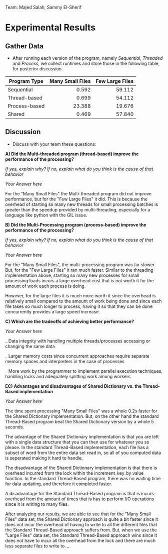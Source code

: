 Team: Majed Salah, Sammy El-Sherif

# Experimental Results

## Gather Data
* After running each version of the program, namely _Sequential_, _Threaded_ and _Process_, we collect runtimes and
store those in the following table, for posterior discussion. 

| Program Type  | Many Small Files | Few Large Files |
|---------------|-----------------:|----------------:|
| Sequential    |            0.592 |          59.112 |
| Thread-based  |            0.699 |          54.112 |
| Process-based |           23.388 |          19.676 |
 | Shared        |            0.469 |          57.840 |

## Discussion
* Discuss with your team these questions:

**A) Did the Multi-threaded program (thread-based) improve the performance of the processing?** 

*If yes, explain why? If no, explain what do you think is the cause of that behavior*

*Your Answer here*

For the "Many Small Files" the Multi-threaded program did not improve performance, but for 
the "Few Large Files" it did. This is because the overhead of starting so many new threads for small
processing batches is greater than the speedup provided by multi-threading, especially for a language like
python with the GIL issue.



**B) Did the Multi-Processing program (process-based) improve the performance of the processing?** 

*If yes, explain why? If no, explain what do you think is the cause of that behavior*

*Your Answer here*

For the "Many Small Files", the multi-processing program was far slower. But, for the "Few Large Files"
it ran much faster. Similar to the threading implementation above, starting so many new processes for small processing
loads incurs a large overhead cost that is not worth it for the amount of work each process is doing.

However, for the large files it is much more worth it since the overhead is relatively small compared to the amount of
work being done and since each file takes so much longer to process, having it so that they can be done concurrently
provides a large speed increase.


**C) Which are the tradeoffs of achieving better performance?** 

*Your Answer here*

_ Data integrity with handling multiple threads/processes accessing or changing the same data

_ Larger memory costs since concurrent approaches require separate memory spaces and interpreters in the case of
processes

_ More work by the programmer to implement parallel execution techniques, handling locks and adequately splitting work
among workers

**EC) Advantages and disadvantages of Shared Dictionary vs. the Thread-Based implementation**

*Your Answer here*

The time spent processing "Many Small Files" was a whole 0.2s faster for the Shared Dictionary implementation. 
But, on the other hand the standard Thread-Based program beat the Shared Dictionary version by a whole 5 seconds.

The advantage of the Shared Dictionary implementation is that you are left with a single data structure
that you can then use for whatever you so please. In the standard Thread-Based implementation, each file has a subset
of word from the entire data set read in, so all of you computed data is seperated making it hard to handle.

The disadvantage of the Shared Dictionary implementation is that there is overhead incurred from the 
lock within the increment_key_by_value function. In the standard Thread-Based program, there was no waiting 
time for data updating, and therefore it completed faster. 

A disadvantage for the Standard Thread-Based program is that is incurs overhead from the amount of times 
that is has to perform I/O operations since it is writing to many files. 

After analyzing our results, we are able to see that for the "Many Small Files" data set, the Shared Dictionary 
approach is quite a bit faster since it does not incur the overhead of having to write to all the different
files that the Standard Thread-Based approach suffers from. But, when we use the "Large Files" data set,
the Standard Thread-Based approach wins since it does not have to incur all the overhead from the lock and there are much
less separate files to write to.
_
